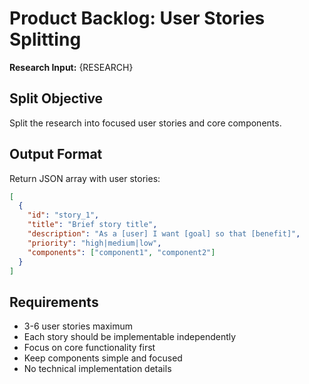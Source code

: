 # Product Backlog: User Stories Splitting

**Research Input:** {RESEARCH}

## Split Objective
Split the research into focused user stories and core components.

## Output Format
Return JSON array with user stories:

```json
[
  {
    "id": "story_1",
    "title": "Brief story title",
    "description": "As a [user] I want [goal] so that [benefit]",
    "priority": "high|medium|low",
    "components": ["component1", "component2"]
  }
]
```

## Requirements
- 3-6 user stories maximum
- Each story should be implementable independently
- Focus on core functionality first
- Keep components simple and focused
- No technical implementation details